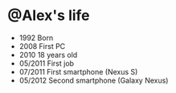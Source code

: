 @Alex's life
===============

- 1992 Born
- 2008 First PC
- 2010 18 years old
- 05/2011 First job
- 07/2011 First smartphone (Nexus S)
- 05/2012 Second smartphone (Galaxy Nexus)
